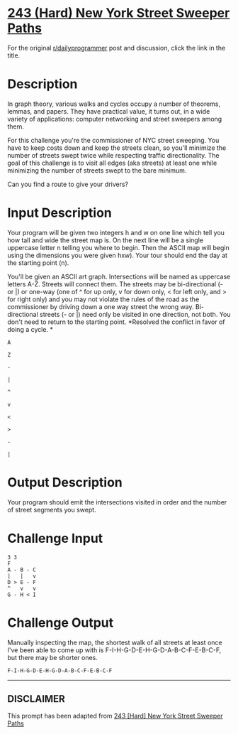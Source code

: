 # [243 (Hard) New York Street Sweeper Paths](https://www.reddit.com/r/dailyprogrammer/comments/3vey01/20151204_challenge_243_hard_new_york_street/)

For the original [r/dailyprogrammer](https://www.reddit.com/r/dailyprogrammer/) post and discussion, click the link in the title.

# Description
In graph theory, various walks and cycles occupy a number of theorems, lemmas, and papers. They have practical value, it turns out, in a wide variety of applications: computer networking and street sweepers among them. 

For this challenge you're the commissioner of NYC street sweeping. You have to keep costs down and keep the streets clean, so you'll minimize the number of streets swept twice while respecting traffic directionality. The goal of this challenge is to visit all edges (aka streets) at least one while minimizing the number of streets swept to the bare minimum. 

Can you find a route to give your drivers? 

# Input Description
Your program will be given two integers h and w on one line which tell you how tall and wide the street map is. On the next line will be a single uppercase letter n telling you where to begin. Then the ASCII map will begin using the dimensions you were given hxw). Your tour should end the day at the starting point (n).

You'll be given an ASCII art graph. Intersections will be named as uppercase letters A-Z. Streets will connect them. The streets may be bi-directional (- or |) or one-way (one of ^ for up only, v for down only, < for left only, and > for right only) and you may not violate the rules of the road as the commissioner by driving down a one way street the wrong way. Bi-directional streets (- or |) need only be visited in one direction, not both. You don't need to return to the starting point. *Resolved the conflict in favor of doing a cycle. *


```
A
```

```
Z
```

```
-
```

```
|
```

```
^
```

```
v
```

```
<
```

```
>
```

```
-
```

```
|
```
# Output Description
Your program should emit the intersections visited in order and the number of street segments you swept. 

# Challenge Input

```
3 3
F 
A - B - C
|   |   v
D > E - F
^   v   v
G - H < I
```
# Challenge Output
Manually inspecting the map, the shortest walk of all streets at least once I've been able to come up with is F-I-H-G-D-E-H-G-D-A-B-C-F-E-B-C-F, but there may be shorter ones.


```
F-I-H-G-D-E-H-G-D-A-B-C-F-E-B-C-F
```

----
## **DISCLAIMER**
This prompt has been adapted from [243 [Hard] New York Street Sweeper Paths](https://www.reddit.com/r/dailyprogrammer/comments/3vey01/20151204_challenge_243_hard_new_york_street/
)

